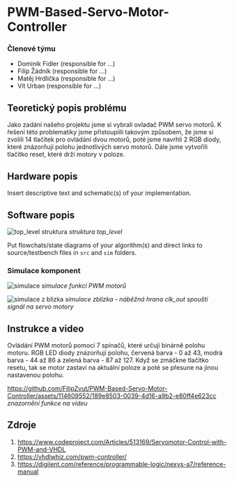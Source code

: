 # PWM-Based-Servo-Motor-Controller

### Členové týmu

* Dominik Fidler (responsible for ...)
* Filip Žádník (responsible for ...)
* Matěj Hrdlička (responsible for ...)
* Vít Urban (responsible for ...)

## Teoretický popis problému

Jako zadání našeho projektu jsme si vybrali ovladač PWM servo motorů. K řešení této problematiky jsme přistoupíili takovým způsobem, že jsme si zvolili 14 tlačítek pro ovládání dvou motorů, poté jsme navrhli 2 RGB diody, které znázorňují polohu jednotlivých servo motorů. Dále jsme vytvořili tlačítko reset, které drží motory v poloze. 

## Hardware popis

Insert descriptive text and schematic(s) of your implementation.

## Software popis
![top_level struktura](https://github.com/FilipZvut/PWM-Based-Servo-Motor-Controller/assets/114609552/3dc20b12-acff-41b6-9fe2-a019c41c8f2e)
_struktura top_level_

Put flowchats/state diagrams of your algorithm(s) and direct links to source/testbench files in `src` and `sim` folders. 

### Simulace komponent
![simulace ](https://github.com/FilipZvut/PWM-Based-Servo-Motor-Controller/assets/114728810/c913d20c-7a3d-422d-84a7-c1fe0706536c)
_simulace funkcí PWM motorů_


![simulace z blizka](https://github.com/FilipZvut/PWM-Based-Servo-Motor-Controller/assets/114728810/31491d51-ab36-4e90-ad54-29dd67505910)
_simulace zblízka - náběžná hrana clk_out spouští signál na servo motory_

## Instrukce a video
Ovládání PWM motorů pomocí 7 spínačů, které určují binárně polohu motoru. RGB LED diody znázorňují polohu, červená barva - 0 až 43, modrá barva - 44 až 86 a zelená barva - 87 až 127. Když se zmáčkne tlačítko resetu, tak se motor zastaví na aktuální poloze a poté se přesune na jinou nastavenou polohu.

https://github.com/FilipZvut/PWM-Based-Servo-Motor-Controller/assets/114609552/189e8503-0039-4d16-a9b2-e80ff4e623cc
_znazornění funkce na videu_

## Zdroje

1. https://www.codeproject.com/Articles/513169/Servomotor-Control-with-PWM-and-VHDL
2. https://vhdlwhiz.com/pwm-controller/
3. https://digilent.com/reference/programmable-logic/nexys-a7/reference-manual
